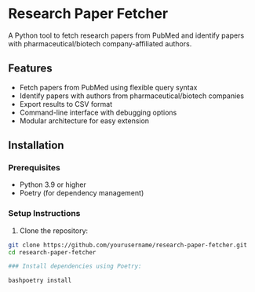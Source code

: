 # Research Paper Fetcher

A Python tool to fetch research papers from PubMed and identify papers with pharmaceutical/biotech company-affiliated authors.

## Features

- Fetch papers from PubMed using flexible query syntax
- Identify papers with authors from pharmaceutical/biotech companies
- Export results to CSV format
- Command-line interface with debugging options
- Modular architecture for easy extension

## Installation

### Prerequisites
- Python 3.9 or higher
- Poetry (for dependency management)

### Setup Instructions

1. Clone the repository:
```bash
git clone https://github.com/yourusername/research-paper-fetcher.git
cd research-paper-fetcher

### Install dependencies using Poetry:

bashpoetry install